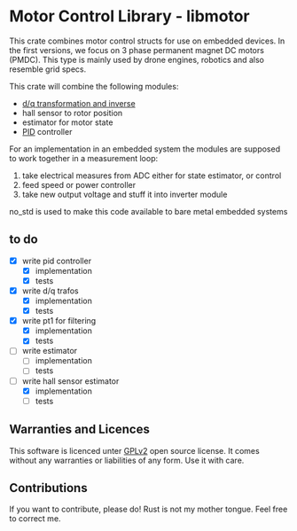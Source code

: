 # Motor Control Library - libmotor

This crate combines motor control structs for use on embedded devices.
In the first versions, we focus on 3 phase permanent magnet DC motors (PMDC).
This type is mainly used by drone engines, robotics and also resemble grid
specs.

This crate will combine the following modules:

- [d/q transformation and inverse](https://de.wikipedia.org/wiki/D/q-Transformation)
- hall sensor to rotor position
- estimator for motor state
- [PID](https://en.wikipedia.org/wiki/Proportional%E2%80%93integral%E2%80%93derivative_controller) controller

For an implementation in an embedded system the modules are supposed to work
together in a measurement loop:

1. take electrical measures from ADC either for state estimator, or control
2. feed speed or power controller
3. take new output voltage and stuff it into inverter module

no_std is used to make this code available to bare metal embedded systems

## to do

- [x] write pid controller
  - [x] implementation
  - [x] tests
- [x] write d/q trafos
  - [x] implementation
  - [x] tests
- [x] write pt1 for filtering
  - [x] implementation
  - [x] tests
- [ ] write estimator
  - [ ] implementation
  - [ ] tests
- [ ] write hall sensor estimator
  - [x] implementation
  - [ ] tests

## Warranties and Licences

This software is licenced unter
[GPLv2](https://www.gnu.org/licenses/old-licenses/gpl-2.0.html)
open source license.
It comes without any warranties or liabilities of any form.
Use it with care.

## Contributions

If you want to contribute, please do! Rust is not my mother tongue.
Feel free to correct me.
